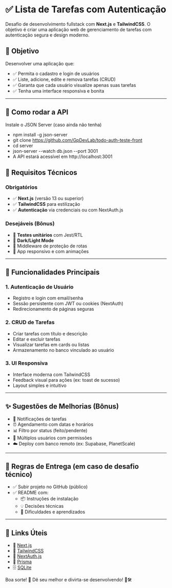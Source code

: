 # ✅ Lista de Tarefas com Autenticação

Desafio de desenvolvimento fullstack com **Next.js** e **TailwindCSS**. O objetivo é criar uma aplicação web de gerenciamento de tarefas com autenticação segura e design moderno.

## 🎯 Objetivo

Desenvolver uma aplicação que:
- ✅ Permita o cadastro e login de usuários
- ✅ Liste, adicione, edite e remova tarefas (CRUD)
- ✅ Garanta que cada usuário visualize apenas suas tarefas
- ✅ Tenha uma interface responsiva e bonita

---

## 🚀 Como rodar a API
Instale o JSON Server (caso ainda não tenha)
- npm install -g json-server
- git clone https://github.com/GpDevLab/todo-auth-teste-front
- cd server
- json-server --watch db.json --port 3001
- A API estará acessível em http://localhost:3001

## 📌 Requisitos Técnicos

### **Obrigatórios**
- ✅ **Next.js** (versão 13 ou superior)
- ✅ **TailwindCSS** para estilização
- ✅ **Autenticação** via credenciais ou com NextAuth.js

### **Desejáveis (Bônus)**
- 🧪 **Testes unitários** com Jest/RTL
- 🎨 **Dark/Light Mode**
- 🔐 Middleware de proteção de rotas
- 📱 App responsivo e com animações

---

## 🚀 Funcionalidades Principais

### **1. Autenticação de Usuário**
- Registro e login com email/senha
- Sessão persistente com JWT ou cookies (NextAuth)
- Redirecionamento de páginas seguras

### **2. CRUD de Tarefas**
- Criar tarefas com título e descrição
- Editar e excluir tarefas
- Visualizar tarefas em cards ou listas
- Armazenamento no banco vinculado ao usuário

### **3. UI Responsiva**
- Interface moderna com TailwindCSS
- Feedback visual para ações (ex: toast de sucesso)
- Layout simples e intuitivo

---

## ✨ Sugestões de Melhorias (Bônus)

- 🔔 Notificações de tarefas
- ⏰ Agendamento com datas e horários
- 📊 Filtro por status (feito/pendente)
- 👥 Múltiplos usuários com permissões
- ☁️ Deploy com banco remoto (ex: Supabase, PlanetScale)

---

## 📌 Regras de Entrega (em caso de desafio técnico)

- ✅ Subir projeto no GitHub (público)
- ✅ README com:
  - 📦 Instruções de instalação
  - 💡 Decisões técnicas
  - 🚧 Dificuldades e aprendizados

---

## 📎 Links Úteis

- 🔗 [Next.js](https://nextjs.org/)
- 🎨 [TailwindCSS](https://tailwindcss.com/)
- 🔐 [NextAuth.js](https://next-auth.js.org/)
- 🧬 [Prisma](https://www.prisma.io/)
- 🗄️ [SQLite](https://www.sqlite.org/)

Boa sorte! 🚀 Dê seu melhor e divirta-se desenvolvendo! 🧠🛠️
